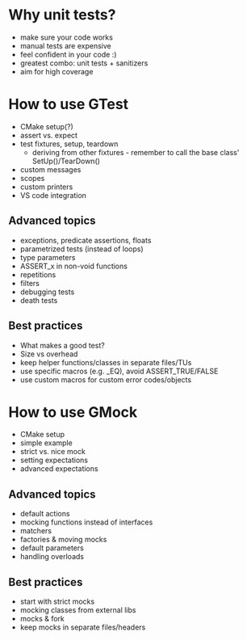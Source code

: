 # Why unit tests?

- make sure your code works
- manual tests are expensive
- feel confident in your code :)
- greatest combo: unit tests + sanitizers
- aim for high coverage

# How to use GTest

- CMake setup(?)
- assert vs. expect
- test fixtures, setup, teardown
    - deriving from other fixtures - remember to call the base class' SetUp()/TearDown()
- custom messages
- scopes
- custom printers
- VS code integration

## Advanced topics

- exceptions, predicate assertions, floats
- parametrized tests (instead of loops)
- type parameters
- ASSERT_x in non-void functions
- repetitions
- filters
- debugging tests
- death tests

## Best practices

- What makes a good test?
- Size vs overhead
- keep helper functions/classes in separate files/TUs
- use specific macros (e.g. _EQ), avoid ASSERT_TRUE/FALSE
- use custom macros for custom error codes/objects

# How to use GMock

- CMake setup
- simple example
- strict vs. nice mock
- setting expectations
- advanced expectations

## Advanced topics

- default actions
- mocking functions instead of interfaces
- matchers
- factories & moving mocks
- default parameters
- handling overloads

## Best practices

- start with strict mocks
- mocking classes from external libs
- mocks & fork
- keep mocks in separate files/headers
